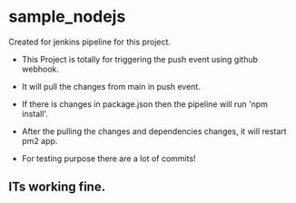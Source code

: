 # sample_nodejs
Created for jenkins pipeline for this project. 

* This Project is totally for triggering the push event using github webhook.
* It will pull the changes from main in push event.
* If there is changes in package.json then the pipeline will run 'npm install'.
* After the pulling the changes and dependencies changes, it will restart pm2 app.

* For testing purpose there are a lot of commits!

## ITs working fine.


